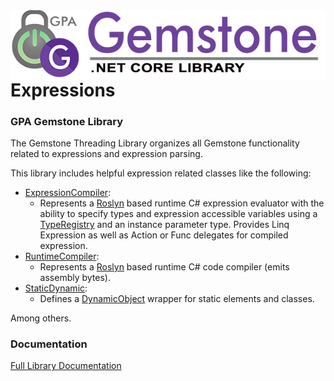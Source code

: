 <img align="right" src="img/gemstone-wide-600.png" alt="gemstone logo">

# Expressions
### GPA Gemstone Library

The Gemstone Threading Library organizes all Gemstone functionality related to expressions and expression parsing.

This library includes helpful expression related classes like the following:

* [ExpressionCompiler](https://gemstone.github.io/threading/help/html/T_gemstone_expressions_evaluator_ExpressionCompiler.htm):
  * Represents a [Roslyn](https://github.com/dotnet/roslyn) based runtime C# expression evaluator with the ability to specify types and expression accessible variables using a [TypeRegistry](https://gemstone.github.io/threading/help/html/T_gemstone_expressions_evaluator_TypeRegistry.htm) and an instance parameter type. Provides Linq Expression as well as Action or Func delegates for compiled expression.
* [RuntimeCompiler](https://gemstone.github.io/threading/help/html/T_gemstone_expressions_RuntimeCompiler.htm):
  * Represents a [Roslyn](https://github.com/dotnet/roslyn) based runtime C# code compiler (emits assembly bytes).
* [StaticDynamic](https://gemstone.github.io/threading/help/html/T_gemstone_expressions_StaticDynamic.htm):
  * Defines a [DynamicObject](https://docs.microsoft.com/en-us/dotnet/api/system.dynamic.dynamicobject) wrapper for static elements and classes.

Among others.

### Documentation
[Full Library Documentation](https://gemstone.github.io/expressions/help)